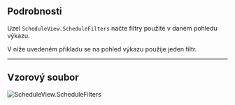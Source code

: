 ## Podrobnosti
Uzel `ScheduleView.ScheduleFilters` načte filtry použité v daném pohledu výkazu.

V níže uvedeném příkladu se na pohled výkazu použije jeden filtr.
___
## Vzorový soubor

![ScheduleView.ScheduleFilters](./Revit.Elements.Views.ScheduleView.ScheduleFilters_img.jpg)
